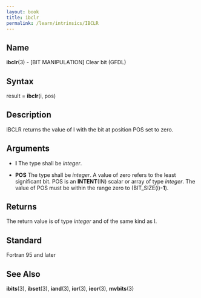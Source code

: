 ```yaml
---
layout: book
title: ibclr
permalink: /learn/intrinsics/IBCLR
---
```

## __Name__

__ibclr__(3) - \[BIT MANIPULATION\] Clear bit
(GFDL)

## __Syntax__

result = __ibclr__(i, pos)

## __Description__

IBCLR returns the value of I with the bit at position POS set to zero.

## __Arguments__

  - __I__
    The type shall be _integer_.

  - __POS__
    The type shall be _integer_. A value of zero refers to the least
    significant bit. POS is an __INTENT__(IN) scalar or array of type
    _integer_. The value of POS must be within the range zero to
    (BIT\_SIZE(i)__-1__).

## __Returns__

The return value is of type _integer_ and of the same kind as I.

## __Standard__

Fortran 95 and later

## __See Also__

__ibits__(3), __ibset__(3), __iand__(3), __ior__(3), __ieor__(3),
__mvbits__(3)
